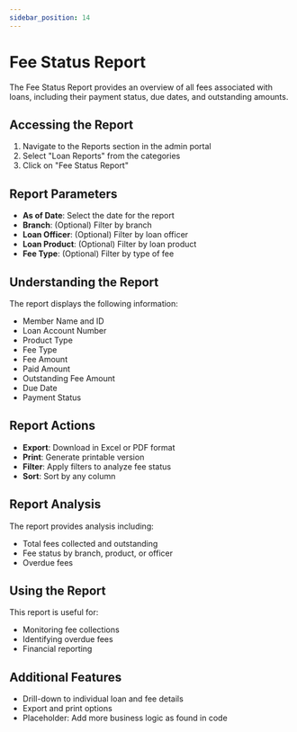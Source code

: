 ```yaml
---
sidebar_position: 14
---
```


# Fee Status Report

The Fee Status Report provides an overview of all fees associated with loans, including their payment status, due dates, and outstanding amounts.

## Accessing the Report

1. Navigate to the Reports section in the admin portal
2. Select "Loan Reports" from the categories
3. Click on "Fee Status Report"

## Report Parameters

- **As of Date**: Select the date for the report
- **Branch**: (Optional) Filter by branch
- **Loan Officer**: (Optional) Filter by loan officer
- **Loan Product**: (Optional) Filter by loan product
- **Fee Type**: (Optional) Filter by type of fee

## Understanding the Report

The report displays the following information:

- Member Name and ID
- Loan Account Number
- Product Type
- Fee Type
- Fee Amount
- Paid Amount
- Outstanding Fee Amount
- Due Date
- Payment Status

## Report Actions

- **Export**: Download in Excel or PDF format
- **Print**: Generate printable version
- **Filter**: Apply filters to analyze fee status
- **Sort**: Sort by any column

## Report Analysis

The report provides analysis including:
- Total fees collected and outstanding
- Fee status by branch, product, or officer
- Overdue fees

## Using the Report

This report is useful for:
- Monitoring fee collections
- Identifying overdue fees
- Financial reporting

## Additional Features

- Drill-down to individual loan and fee details
- Export and print options
- Placeholder: Add more business logic as found in code 